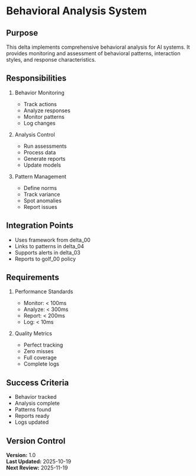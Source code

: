 # Behavioral Analysis System

## Purpose

This delta implements comprehensive behavioral analysis for AI systems. It provides monitoring and assessment of behavioral patterns, interaction styles, and response characteristics.

## Responsibilities

1. Behavior Monitoring
   - Track actions
   - Analyze responses
   - Monitor patterns
   - Log changes

2. Analysis Control
   - Run assessments
   - Process data
   - Generate reports
   - Update models

3. Pattern Management
   - Define norms
   - Track variance
   - Spot anomalies
   - Report issues

## Integration Points

- Uses framework from delta_00
- Links to patterns in delta_04
- Supports alerts in delta_03
- Reports to golf_00 policy

## Requirements

1. Performance Standards
   - Monitor: < 100ms
   - Analyze: < 300ms
   - Report: < 200ms
   - Log: < 10ms

2. Quality Metrics
   - Perfect tracking
   - Zero misses
   - Full coverage
   - Complete logs

## Success Criteria

- Behavior tracked
- Analysis complete
- Patterns found
- Reports ready
- Logs updated

## Version Control

**Version:** 1.0  
**Last Updated:** 2025-10-19  
**Next Review:** 2025-11-19